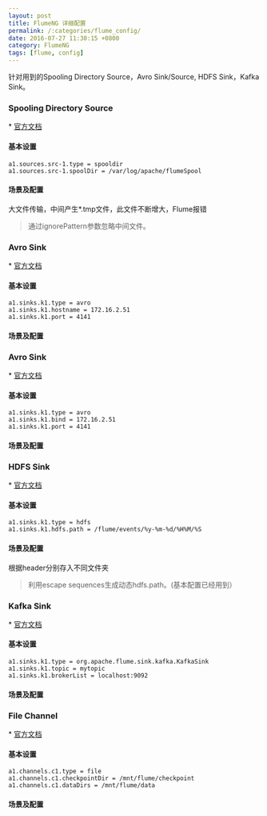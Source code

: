 ```yaml
---
layout: post
title: FlumeNG 详细配置
permalink: /:categories/flume_config/
date: 2016-07-27 11:30:15 +0800
category: FlumeNG
tags: [flume, config]
---
```


针对用到的Spooling Directory Source，Avro Sink/Source, HDFS Sink，Kafka Sink。

### Spooling Directory Source

\* [官方文档](https://flume.apache.org/FlumeUserGuide.html#spooling-directory-source)

#### 基本设置

```
a1.sources.src-1.type = spooldir
a1.sources.src-1.spoolDir = /var/log/apache/flumeSpool
```

#### 场景及配置

大文件传输，中间产生*.tmp文件，此文件不断增大，Flume报错

> 通过ignorePattern参数忽略中间文件。

### Avro Sink

\* [官方文档](https://flume.apache.org/FlumeUserGuide.html#avro-sink)

#### 基本设置

```
a1.sinks.k1.type = avro
a1.sinks.k1.hostname = 172.16.2.51
a1.sinks.k1.port = 4141
```

#### 场景及配置


### Avro Sink

\* [官方文档](https://flume.apache.org/FlumeUserGuide.html#avro-source)

#### 基本设置

```
a1.sinks.k1.type = avro
a1.sinks.k1.bind = 172.16.2.51
a1.sinks.k1.port = 4141
```

#### 场景及配置

### HDFS Sink

\* [官方文档](https://flume.apache.org/FlumeUserGuide.html#hdfs-sink)

#### 基本设置

```
a1.sinks.k1.type = hdfs
a1.sinks.k1.hdfs.path = /flume/events/%y-%m-%d/%H%M/%S
```

#### 场景及配置

根据header分别存入不同文件夹

> 利用escape sequences生成动态hdfs.path。(基本配置已经用到）

### Kafka Sink

\* [官方文档](https://flume.apache.org/FlumeUserGuide.html#kafka-sink)

#### 基本设置

```
a1.sinks.k1.type = org.apache.flume.sink.kafka.KafkaSink
a1.sinks.k1.topic = mytopic
a1.sinks.k1.brokerList = localhost:9092
```

#### 场景及配置

### File Channel

\* [官方文档](https://flume.apache.org/FlumeUserGuide.html#file-channel)

#### 基本设置

```
a1.channels.c1.type = file
a1.channels.c1.checkpointDir = /mnt/flume/checkpoint
a1.channels.c1.dataDirs = /mnt/flume/data
```

#### 场景及配置
